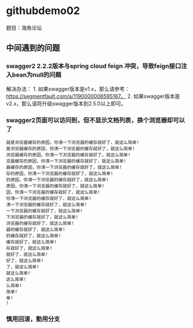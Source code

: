 # githubdemo02
题目：海角论坛

## 中间遇到的问题
### swagger2 2.2.2版本与spring cloud feign 冲突，导致feign接口注入bean为null的问题
  解决办法：
    1. 如果swagger版本是v1.x，那么请参考：https://segmentfault.com/a/1190000006595187。
    2. 如果swagger版本是v2.x，那么请将升级swagger版本到2.5.0以上即可。
### swagger2页面可以访问到，但不显示文档列表，换个浏览器却可以了
    就是浏览器缓存的原因，你清一下浏览器的缓存就好了，就这么简单!
    是浏览器缓存的原因，你清一下浏览器的缓存就好了，就这么简单!
    浏览器缓存的原因，你清一下浏览器的缓存就好了，就这么简单!
    览器缓存的原因，你清一下浏览器的缓存就好了，就这么简单!
    器缓存的原因，你清一下浏览器的缓存就好了，就这么简单!
    存的原因，你清一下浏览器的缓存就好了，就这么简单!
    的原因，你清一下浏览器的缓存就好了，就这么简单!
    原因，你清一下浏览器的缓存就好了，就这么简单!
    因，你清一下浏览器的缓存就好了，就这么简单!
    你清一下浏览器的缓存就好了，就这么简单!
    清一下浏览器的缓存就好了，就这么简单!
    一下浏览器的缓存就好了，就这么简单!
    下浏览器的缓存就好了，就这么简单!
    浏览器的缓存就好了，就这么简单!
    器的缓存就好了，就这么简单!
    的缓存就好了，就这么简单!
    缓存就好了，就这么简单!
    存就好了，就这么简单!
    就好了，就这么简单!
    好了，就这么简单!
    了，就这么简单!
    就这么简单!
    这么简单!
    么简单!
    简单!
    单!
    !

### 慎用回滚，勤用分支
